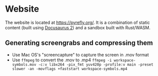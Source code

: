 # Website

The website is located at https://pyrefly.org/.
It is a combination of static content (built using [Docusaurus 2](https://docusaurus.io/)) and a sandbox built with Rust/WASM.

## Generating screengrabs and compressing them

-   Use Mac OS's "screencapture" to capture the screen in .mov format
-   Use `ffmpeg` to convert the .mov to .mp4
    `ffmpeg -i workspace-symbols.mov -c:v libx264 -pix_fmt yuv420p -profile:v main -preset slower -an -movflags +faststart workspace-symbols.mp4`
